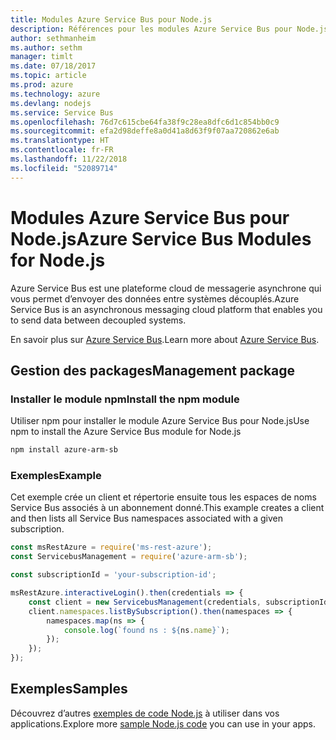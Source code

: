 ```yaml
---
title: Modules Azure Service Bus pour Node.js
description: Références pour les modules Azure Service Bus pour Node.js
author: sethmanheim
ms.author: sethm
manager: timlt
ms.date: 07/18/2017
ms.topic: article
ms.prod: azure
ms.technology: azure
ms.devlang: nodejs
ms.service: Service Bus
ms.openlocfilehash: 76d7c615cbe64fa38f9c28ea8dfc6d1c854bb0c9
ms.sourcegitcommit: efa2d98deffe8a0d41a8d63f9f07aa720862e6ab
ms.translationtype: HT
ms.contentlocale: fr-FR
ms.lasthandoff: 11/22/2018
ms.locfileid: "52089714"
---
```

# <a name="azure-service-bus-modules-for-nodejs"></a><span data-ttu-id="f8205-103">Modules Azure Service Bus pour Node.js</span><span class="sxs-lookup"><span data-stu-id="f8205-103">Azure Service Bus Modules for Node.js</span></span>

<span data-ttu-id="f8205-104">Azure Service Bus est une plateforme cloud de messagerie asynchrone qui vous permet d’envoyer des données entre systèmes découplés.</span><span class="sxs-lookup"><span data-stu-id="f8205-104">Azure Service Bus is an asynchronous messaging cloud platform that enables you to send data between decoupled systems.</span></span>

<span data-ttu-id="f8205-105">En savoir plus sur [Azure Service Bus](https://docs.microsoft.com/azure/service-bus-messaging/service-bus-messaging-overview).</span><span class="sxs-lookup"><span data-stu-id="f8205-105">Learn more about [Azure Service Bus](https://docs.microsoft.com/azure/service-bus-messaging/service-bus-messaging-overview).</span></span>

## <a name="management-package"></a><span data-ttu-id="f8205-106">Gestion des packages</span><span class="sxs-lookup"><span data-stu-id="f8205-106">Management package</span></span>

### <a name="install-the-npm-module"></a><span data-ttu-id="f8205-107">Installer le module npm</span><span class="sxs-lookup"><span data-stu-id="f8205-107">Install the npm module</span></span>

<span data-ttu-id="f8205-108">Utiliser npm pour installer le module Azure Service Bus pour Node.js</span><span class="sxs-lookup"><span data-stu-id="f8205-108">Use npm to install the Azure Service Bus module for Node.js</span></span>

```bash
npm install azure-arm-sb
```

### <a name="example"></a><span data-ttu-id="f8205-109">Exemples</span><span class="sxs-lookup"><span data-stu-id="f8205-109">Example</span></span>

<span data-ttu-id="f8205-110">Cet exemple crée un client et répertorie ensuite tous les espaces de noms Service Bus associés à un abonnement donné.</span><span class="sxs-lookup"><span data-stu-id="f8205-110">This example creates a client and then lists all Service Bus namespaces associated with a given subscription.</span></span>

```javascript
const msRestAzure = require('ms-rest-azure');
const ServicebusManagement = require('azure-arm-sb');

const subscriptionId = 'your-subscription-id';

msRestAzure.interactiveLogin().then(credentials => {
    const client = new ServicebusManagement(credentials, subscriptionId);
    client.namespaces.listBySubscription().then(namespaces => {
        namespaces.map(ns => {
            console.log(`found ns : ${ns.name}`);
        });
    });
});
```

## <a name="samples"></a><span data-ttu-id="f8205-111">Exemples</span><span class="sxs-lookup"><span data-stu-id="f8205-111">Samples</span></span>

<span data-ttu-id="f8205-112">Découvrez d’autres [exemples de code Node.js](https://azure.microsoft.com/resources/samples/?platform=nodejs) à utiliser dans vos applications.</span><span class="sxs-lookup"><span data-stu-id="f8205-112">Explore more [sample Node.js code](https://azure.microsoft.com/resources/samples/?platform=nodejs) you can use in your apps.</span></span>
